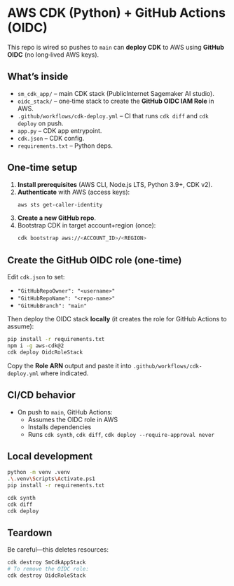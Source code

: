 # AWS CDK (Python) + GitHub Actions (OIDC)

This repo is wired so pushes to `main` can **deploy CDK** to AWS using **GitHub OIDC** (no long‑lived AWS keys).

## What’s inside
- `sm_cdk_app/` – main CDK stack (PublicInternet Sagemaker AI studio).
- `oidc_stack/` – one‑time stack to create the **GitHub OIDC IAM Role** in AWS.
- `.github/workflows/cdk-deploy.yml` – CI that runs `cdk diff` and `cdk deploy` on push.
- `app.py` – CDK app entrypoint.
- `cdk.json` – CDK config.
- `requirements.txt` – Python deps.

## One‑time setup
1) **Install prerequisites** (AWS CLI, Node.js LTS, Python 3.9+, CDK v2).  
2) **Authenticate** with AWS (access keys):  
   ```bash
   aws sts get-caller-identity
   ```
3) **Create a new GitHub repo**.
4) Bootstrap CDK in target account+region (once):  
   ```bash
   cdk bootstrap aws://<ACCOUNT_ID>/<REGION>
   ```

## Create the GitHub OIDC role (one‑time)
Edit `cdk.json` to set:
- `"GitHubRepoOwner": "<username>"`
- `"GitHubRepoName": "<repo-name>"`
- `"GitHubBranch": "main"` 

Then deploy the OIDC stack **locally** (it creates the role for GitHub Actions to assume):
```bash
pip install -r requirements.txt
npm i -g aws-cdk@2
cdk deploy OidcRoleStack
```

Copy the **Role ARN** output and paste it into `.github/workflows/cdk-deploy.yml` where indicated.

## CI/CD behavior
- On push to `main`, GitHub Actions:
  - Assumes the OIDC role in AWS
  - Installs dependencies
  - Runs `cdk synth`, `cdk diff`, `cdk deploy --require-approval never`

## Local development
```bash
python -m venv .venv
.\.venv\Scripts\Activate.ps1
pip install -r requirements.txt

cdk synth
cdk diff
cdk deploy
```

## Teardown
Be careful—this deletes resources:
```bash
cdk destroy SmCdkAppStack
# To remove the OIDC role:
cdk destroy OidcRoleStack
```

